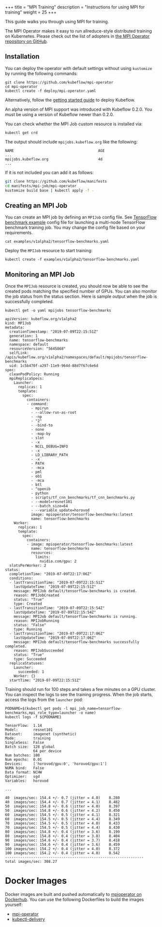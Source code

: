 +++
title = "MPI Training"
description = "Instructions for using MPI for training"
weight = 25
+++

This guide walks you through using MPI for training.

The MPI Operator makes it easy to run allreduce-style distributed training on Kubernetes. Please check out the list of adopters in [the MPI Operator repository on GitHub](https://github.com/kubeflow/mpi-operator/blob/master/ADOPTERS.md).

## Installation

You can deploy the operator with default settings without using `kustomize` by running the following commands:

```shell
git clone https://github.com/kubeflow/mpi-operator
cd mpi-operator
kubectl create -f deploy/mpi-operator.yaml
```

Alternatively, follow the [getting started guide](docs/started/getting-started/) to deploy Kubeflow.

An alpha version of MPI support was introduced with Kubeflow 0.2.0. You must be using a version of Kubeflow newer than 0.2.0.

You can check whether the MPI Job custom resource is installed via:

```
kubectl get crd
```

The output should include `mpijobs.kubeflow.org` like the following:

```
NAME                                       AGE
...
mpijobs.kubeflow.org                       4d
...
```

If it is not included you can add it as follows:

```bash
git clone https://github.com/kubeflow/manifests
cd manifests/mpi-job/mpi-operator
kustomize build base | kubectl apply -f -
```

## Creating an MPI Job

You can create an MPI job by defining an `MPIJob` config file. See [TensorFlow benchmark example](https://github.com/kubeflow/mpi-operator/blob/master/examples/v1alpha2/tensorflow-benchmarks.yaml) config file for launching a multi-node TensorFlow benchmark training job. You may change the config file based on your requirements.

```
cat examples/v1alpha2/tensorflow-benchmarks.yaml
```
Deploy the `MPIJob` resource to start training:

```
kubectl create -f examples/v1alpha2/tensorflow-benchmarks.yaml
```

## Monitoring an MPI Job

Once the `MPIJob` resource is created, you should now be able to see the created pods matching the specified number of GPUs. You can also monitor the job status from the status section. Here is sample output when the job is successfully completed.

```
kubectl get -o yaml mpijobs tensorflow-benchmarks
```

```
apiVersion: kubeflow.org/v1alpha2
kind: MPIJob
metadata:
  creationTimestamp: "2019-07-09T22:15:51Z"
  generation: 1
  name: tensorflow-benchmarks
  namespace: default
  resourceVersion: "5645868"
  selfLink: /apis/kubeflow.org/v1alpha2/namespaces/default/mpijobs/tensorflow-benchmarks
  uid: 1c5b470f-a297-11e9-964d-88d7f67c6e6d
spec:
  cleanPodPolicy: Running
  mpiReplicaSpecs:
    Launcher:
      replicas: 1
      template:
        spec:
          containers:
          - command:
            - mpirun
            - --allow-run-as-root
            - -np
            - "2"
            - -bind-to
            - none
            - -map-by
            - slot
            - -x
            - NCCL_DEBUG=INFO
            - -x
            - LD_LIBRARY_PATH
            - -x
            - PATH
            - -mca
            - pml
            - ob1
            - -mca
            - btl
            - ^openib
            - python
            - scripts/tf_cnn_benchmarks/tf_cnn_benchmarks.py
            - --model=resnet101
            - --batch_size=64
            - --variable_update=horovod
            image: mpioperator/tensorflow-benchmarks:latest
            name: tensorflow-benchmarks
    Worker:
      replicas: 1
      template:
        spec:
          containers:
          - image: mpioperator/tensorflow-benchmarks:latest
            name: tensorflow-benchmarks
            resources:
              limits:
                nvidia.com/gpu: 2
  slotsPerWorker: 2
status:
  completionTime: "2019-07-09T22:17:06Z"
  conditions:
  - lastTransitionTime: "2019-07-09T22:15:51Z"
    lastUpdateTime: "2019-07-09T22:15:51Z"
    message: MPIJob default/tensorflow-benchmarks is created.
    reason: MPIJobCreated
    status: "True"
    type: Created
  - lastTransitionTime: "2019-07-09T22:15:54Z"
    lastUpdateTime: "2019-07-09T22:15:54Z"
    message: MPIJob default/tensorflow-benchmarks is running.
    reason: MPIJobRunning
    status: "False"
    type: Running
  - lastTransitionTime: "2019-07-09T22:17:06Z"
    lastUpdateTime: "2019-07-09T22:17:06Z"
    message: MPIJob default/tensorflow-benchmarks successfully completed.
    reason: MPIJobSucceeded
    status: "True"
    type: Succeeded
  replicaStatuses:
    Launcher:
      succeeded: 1
    Worker: {}
  startTime: "2019-07-09T22:15:51Z"
```


Training should run for 100 steps and takes a few minutes on a GPU cluster. You can inspect the logs to see the training progress. When the job starts, access the logs from the `launcher` pod:

```
PODNAME=$(kubectl get pods -l mpi_job_name=tensorflow-benchmarks,mpi_role_type=launcher -o name)
kubectl logs -f ${PODNAME}
```

```
TensorFlow:  1.14
Model:       resnet101
Dataset:     imagenet (synthetic)
Mode:        training
SingleSess:  False
Batch size:  128 global
             64 per device
Num batches: 100
Num epochs:  0.01
Devices:     ['horovod/gpu:0', 'horovod/gpu:1']
NUMA bind:   False
Data format: NCHW
Optimizer:   sgd
Variables:   horovod

...

40	images/sec: 154.4 +/- 0.7 (jitter = 4.0)	8.280
40	images/sec: 154.4 +/- 0.7 (jitter = 4.1)	8.482
50	images/sec: 154.8 +/- 0.6 (jitter = 4.0)	8.397
50	images/sec: 154.8 +/- 0.6 (jitter = 4.2)	8.450
60	images/sec: 154.5 +/- 0.5 (jitter = 4.1)	8.321
60	images/sec: 154.5 +/- 0.5 (jitter = 4.4)	8.349
70	images/sec: 154.5 +/- 0.5 (jitter = 4.0)	8.433
70	images/sec: 154.5 +/- 0.5 (jitter = 4.4)	8.430
80	images/sec: 154.8 +/- 0.4 (jitter = 3.6)	8.199
80	images/sec: 154.8 +/- 0.4 (jitter = 3.8)	8.404
90	images/sec: 154.6 +/- 0.4 (jitter = 3.7)	8.418
90	images/sec: 154.6 +/- 0.4 (jitter = 3.6)	8.459
100	images/sec: 154.2 +/- 0.4 (jitter = 4.0)	8.372
100	images/sec: 154.2 +/- 0.4 (jitter = 4.0)	8.542
----------------------------------------------------------------
total images/sec: 308.27
```

# Docker Images

Docker images are built and pushed automatically to [mpioperator on Dockerhub](https://hub.docker.com/u/mpioperator). You can use the following Dockerfiles to build the images yourself:

* [mpi-operator](https://github.com/kubeflow/mpi-operator/blob/master/Dockerfile)
* [kubectl-delivery](https://github.com/kubeflow/mpi-operator/blob/master/cmd/kubectl-delivery/Dockerfile)
